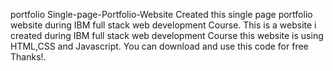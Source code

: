  portfolio
 Single-page-Portfolio-Website
Created this single page portfolio website during IBM full stack web development Course. This is a website i created during IBM full stack web development Course this website is using HTML,CSS and Javascript. You can download and use this code for free Thanks!.
